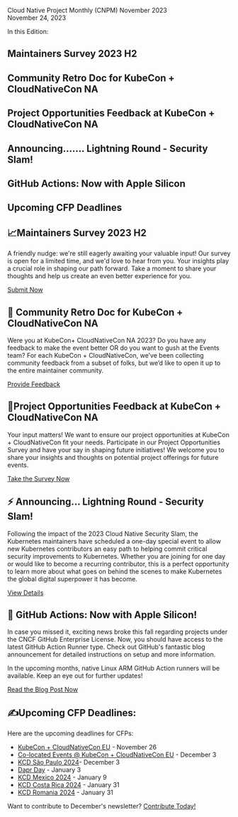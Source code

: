 
Cloud Native Project Monthly (CNPM) November 2023  
November 24, 2023 

In this Edition: 
## Maintainers Survey 2023 H2
## Community Retro Doc for KubeCon + CloudNativeCon NA
## Project Opportunities Feedback at KubeCon + CloudNativeCon NA
## Announcing....... Lightning Round - Security Slam!
## GitHub Actions: Now with Apple Silicon
## Upcoming CFP Deadlines


#### 

## 📈Maintainers Survey 2023 H2
A friendly nudge: we're still eagerly awaiting your valuable input! Our survey is open for a limited time, and we'd love to hear from you. Your insights play a crucial role in shaping our path forward. Take a moment to share your thoughts and help us create an even better experience for you. 

[Submit Now](https://www.surveymonkey.com/r/CNCF-Maintainers-Survey-H2-2023)

## 🎉 Community Retro Doc for KubeCon + CloudNativeCon NA
Were you at KubeCon+ CloudNativeCon NA 2023? Do you have any feedback to make the event better OR do you want to gush at the Events team?
For each KubeCon + CloudNativeCon, we’ve been collecting community feedback from a subset of folks, but we’d like to open it up to the entire maintainer community.

[Provide Feedback](https://docs.google.com/document/d/1Bqhwq6-MI18aK6UHdgZiHlIxV232f16G4xWLpRI8TpQ/edit#heading=h.qlbiyi5b6o1m)

## 🚨Project Opportunities Feedback at KubeCon + CloudNativeCon NA 
Your input matters! We want to ensure our project opportunities at KubeCon + CloudNativeCon fit your needs. Participate in our Project Opportunities Survey and have your say in shaping future initiatives! We welcome you to share your insights and thoughts on potential project offerings for future events.

[Take the Survey Now](https://community.cncf.io/events/details/cncf-cloud-native-security-slam-presents-2023-security-slam-lightning-round/)

## ⚡ Announcing... Lightning Round - Security Slam!
Following the impact of the 2023 Cloud Native Security Slam, the Kubernetes maintainers have scheduled a one-day special event to allow new Kubernetes contributors an easy path to helping commit critical security improvements to Kubernetes. 
Whether you are joining for one day or would like to become a recurring contributor, this is a perfect opportunity to learn more about what goes on behind the scenes to make Kubernetes the global digital superpower it has become.

[View Details](https://community.cncf.io/events/details/cncf-cloud-native-security-slam-presents-2023-security-slam-lightning-round/)

## 🍎 GitHub Actions: Now with Apple Silicon!
In case you missed it, exciting news broke this fall regarding projects under the CNCF GitHub Enterprise License. Now, you should have access to the latest GitHub Action Runner type. Check out GitHub's fantastic blog announcement for detailed instructions on setup and more information.

In the upcoming months, native Linux ARM GitHub Action runners will be available. Keep an eye out for further updates!

[Read the Blog Post Now](https://github.blog/2023-10-02-introducing-the-new-apple-silicon-powered-m1-macos-larger-runner-for-github-actions/)


## ✍️Upcoming CFP Deadlines:
Here are the upcoming deadlines for CFPs:
- [KubeCon + CloudNativeCon EU](https://events.linuxfoundation.org/kubecon-cloudnativecon-europe/program/cfp/?utm_source=hs_email&utm_medium=email&_hsenc=p2ANqtz--UONy4FTThR5RIO9XmatavbW5dvEym02z9q2lycI-qXJDDC3d-knOY2tTDnP4LTN7yqf--#submit-your-talk) - November 26
- [Co-located Events @ KubeCon + CloudNativeCon EU](https://sessionize.com/kccnc-eu-co-located-24?utm_source=hs_email&utm_medium=email&_hsenc=p2ANqtz--UONy4FTThR5RIO9XmatavbW5dvEym02z9q2lycI-qXJDDC3d-knOY2tTDnP4LTN7yqf--) - December 3
- [KCD São Paulo 2024](https://kcd.smapply.io/prog/sp-brazil-cfp/?utm_source=hs_email&utm_medium=email&_hsenc=p2ANqtz--UONy4FTThR5RIO9XmatavbW5dvEym02z9q2lycI-qXJDDC3d-knOY2tTDnP4LTN7yqf--)- December 3
- [Dapr Day](https://sessionize.com/Dapr-Day-2024?utm_source=hs_email&utm_medium=email&_hsenc=p2ANqtz--UONy4FTThR5RIO9XmatavbW5dvEym02z9q2lycI-qXJDDC3d-knOY2tTDnP4LTN7yqf--) - January 3
- [KCD Mexico 2024](https://sessionize.com/ccoss-kcdgdl-2024/?utm_source=hs_email&utm_medium=email&_hsenc=p2ANqtz--UONy4FTThR5RIO9XmatavbW5dvEym02z9q2lycI-qXJDDC3d-knOY2tTDnP4LTN7yqf--) - January 9
- [KCD Costa Rica 2024](https://sessionize.com/kubernetes-community-day-costa-rica-2024?utm_source=hs_email&utm_medium=email&_hsenc=p2ANqtz--UONy4FTThR5RIO9XmatavbW5dvEym02z9q2lycI-qXJDDC3d-knOY2tTDnP4LTN7yqf--) - January 31
- [KCD Romania 2024](https://sessionize.com/kcd-romania-2024?utm_source=hs_email&utm_medium=email&_hsenc=p2ANqtz--UONy4FTThR5RIO9XmatavbW5dvEym02z9q2lycI-qXJDDC3d-knOY2tTDnP4LTN7yqf--) - January 31


Want to contribute to December's newsletter? 
[Contribute Today!](projects@cncf.io)
